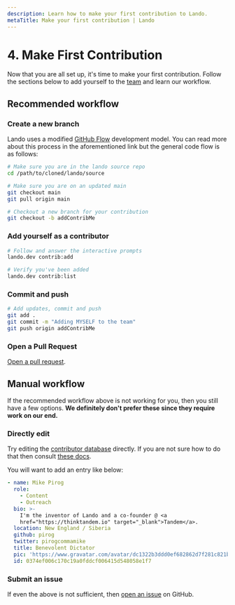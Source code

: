 ```yaml
---
description: Learn how to make your first contribution to Lando.
metaTitle: Make your first contribution | Lando
---
```


# 4. Make First Contribution

Now that you are all set up, it's time to make your first contribution. Follow the sections below to add yourself to the [team](./team.html) and learn our workflow.

## Recommended workflow

### Create a new branch

Lando uses a modified [GitHub Flow](https://guides.github.com/introduction/flow/) development model. You can read more about this process in the aforementioned link but the general code flow is as follows:

```bash
# Make sure you are in the lando source repo
cd /path/to/cloned/lando/source

# Make sure you are on an updated main
git checkout main
git pull origin main

# Checkout a new branch for your contribution
git checkout -b addContribMe
```

### Add yourself as a contributor

```bash
# Follow and answer the interactive prompts
lando.dev contrib:add

# Verify you've been added
lando.dev contrib:list
```

### Commit and push

```bash
# Add updates, commit and push
git add .
git commit -m "Adding MYSELF to the team"
git push origin addContribMe
```

### Open a Pull Request

[Open a pull request](https://help.github.com/articles/creating-a-pull-request/).

## Manual workflow

If the recommended workflow above is not working for you, then you still have a few options. **We definitely don't prefer these since they require work on our end.**

### Directly edit

Try editing the [contributor database](https://github.com/lando/lando/blob/master/api/data/contributors.yml) directly. If you are not sure how to do that then consult [these docs](https://help.github.com/en/github/managing-files-in-a-repository/editing-files-in-your-repository).

You will want to add an entry like below:

```yaml
- name: Mike Pirog
  role:
    - Content
    - Outreach
  bio: >-
    I'm the inventor of Lando and a co-founder @ <a
    href="https://thinktandem.io" target="_blank">Tandem</a>.
  location: New England / Siberia
  github: pirog
  twitter: pirogcommamike
  title: Benevolent Dictator
  pic: 'https://www.gravatar.com/avatar/dc1322b3ddd0ef682862d7f281c821bb'
  id: 0374ef006c170c19a0fddcf006415d548058e1f7
```

### Submit an issue

If even the above is not sufficient, then [open an issue](https://github.com/lando/lando/issues/new/choose) on GitHub.

